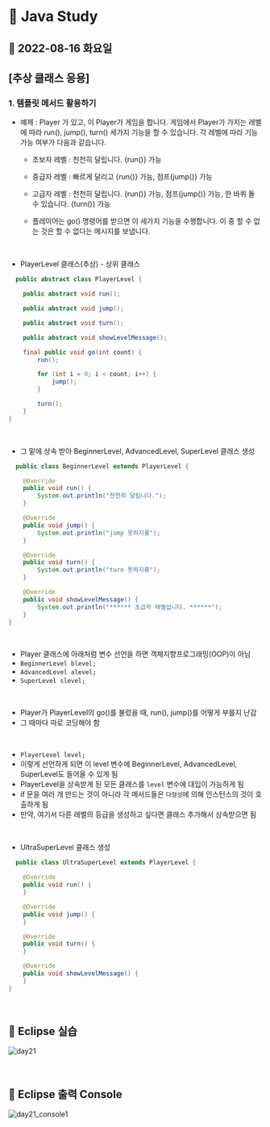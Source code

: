 # 📌 Java Study

## 🔸 2022-08-16 화요일

## [추상 클래스 응용]

### 1. 템플릿 메서드 활용하기

- 예제 : Player 가 있고, 이 Player가 게임을 합니다. 게임에서 Player가 가지는 레벨에 따라 run(), jump(), turn() 세가지 기능을 할 수 있습니다. 각 레벨에 따라 기능 가능
  여부가 다음과 같습니다.

    - 초보자 레벨 : 천천히 달립니다. {run()} 가능
    - 중급자 레벨 : 빠르게 달리고 {run()} 가능, 점프{jump()} 가능
    - 고급자 레벨 : 천천히 달립니다. {run()} 가능, 점프{jump()} 가능, 한 바퀴 돌 수 있습니다. {turn()} 가능

    - 플레이어는 go() 명령어를 받으면 이 세가지 기능을 수행합니다. 이 중 할 수 없는 것은 할 수 없다는 메시지를 보냅니다.

  <br>

- PlayerLevel 클래스(추상) - 상위 클래스

```java
  public abstract class PlayerLevel {

    public abstract void run();

    public abstract void jump();

    public abstract void turn();

    public abstract void showLevelMessage();

    final public void go(int count) {
        run();

        for (int i = 0; i < count; i++) {
            jump();
        }

        turn();
    }
}
```

<br>

- 그 밑에 상속 받아 BeginnerLevel, AdvancedLevel, SuperLevel 클래스 생성

```java
  public class BeginnerLevel extends PlayerLevel {

    @Override
    public void run() {
        System.out.println("천천히 달립니다.");
    }

    @Override
    public void jump() {
        System.out.println("jump 못하지롱");
    }

    @Override
    public void turn() {
        System.out.println("turn 못하지롱");
    }

    @Override
    public void showLevelMessage() {
        System.out.println("****** 초급자 레벨입니다. ******");
    }
}
```

<br>

- Player 클래스에 아래처럼 변수 선언을 하면 객체지향프로그래밍(OOP)이 아님
- `BeginnerLevel blevel;`
- `AdvancedLevel alevel;`
- `SuperLevel slevel;`

<br>

- Player가 PlayerLevel의 go()를 불렀을 때, run(), jump()를 어떻게 부를지 난감
- 그 때마다 따로 코딩해야 함

<br>

- `PlayerLevel level;`
- 이렇게 선언하게 되면 이 level 변수에 BeginnerLevel, AdvancedLevel, SuperLevel도 들어올 수 있게 됨
- PlayerLevel을 상속받게 된 모든 클래스를 `level` 변수에 대입이 가능하게 됨
- if 문을 여러 개 만드는 것이 아니라 각 메서드들은 `다형성`에 의해 인스턴스의 것이 호출하게 됨
- 만약, 여기서 다른 레벨의 등급을 생성하고 싶다면 클래스 추가해서 상속받으면 됨

<br>

- UltraSuperLevel 클래스 생성

```java
  public class UltraSuperLevel extends PlayerLevel {

    @Override
    public void run() {
    }

    @Override
    public void jump() {
    }

    @Override
    public void turn() {
    }

    @Override
    public void showLevelMessage() {
    }
}
```

<br>

## 🔖 Eclipse 실습

![day21](https://user-images.githubusercontent.com/79084294/185158352-e68b2671-5f74-488e-a2c8-d56710443002.png)

<br>

## 🔖 Eclipse 출력 Console

![day21_console1](https://user-images.githubusercontent.com/79084294/185158363-a07ec723-9895-4e7f-ad91-9e42298018e3.png)

